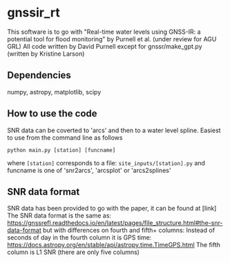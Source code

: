 # gnssir_rt
This software is to go with "Real-time water levels using GNSS-IR: a potential tool for flood monitoring" by Purnell et al. (under review for AGU GRL)
All code written by David Purnell except for gnssr/make_gpt.py (written by Kristine Larson)

## Dependencies
numpy, astropy, matplotlib, scipy

## How to use the code
SNR data can be coverted to 'arcs' and then to a water level spline.
Easiest to use from the command line as follows
```
python main.py [station] [funcname]
```
where `[station]` corresponds to a file: `site_inputs/[station].py`
and funcname is one of 'snr2arcs', 'arcsplot' or 'arcs2splines'

## SNR data format
SNR data has been provided to go with the paper, it can be found at [link]
The SNR data format is the same as: https://gnssrefl.readthedocs.io/en/latest/pages/file_structure.html#the-snr-data-format
but with differences on fourth and fifth+ columns:
Instead of seconds of day in the fourth column it is GPS time: https://docs.astropy.org/en/stable/api/astropy.time.TimeGPS.html
The fifth column is L1 SNR (there are only five columns)
